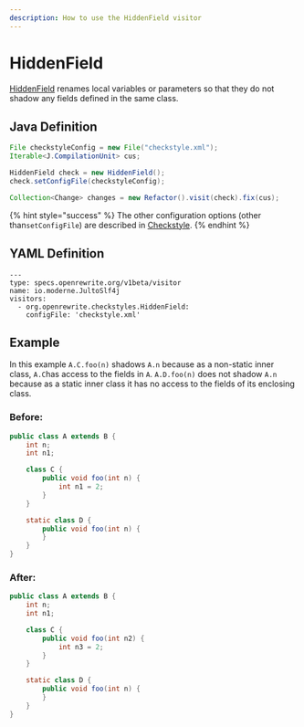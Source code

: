 ```yaml
---
description: How to use the HiddenField visitor
---
```


# HiddenField

[HiddenField](https://checkstyle.sourceforge.io/config_coding.html#HiddenField) renames local variables or parameters so that they do not shadow any fields defined in the same class.

## Java Definition

```java
File checkstyleConfig = new File("checkstyle.xml");
Iterable<J.CompilationUnit> cus;

HiddenField check = new HiddenField();
check.setConfigFile(checkstyleConfig);

Collection<Change> changes = new Refactor().visit(check).fix(cus);
```

{% hint style="success" %}
The other configuration options \(other than`setConfigFile`\) are described in [Checkstyle](./#configuration-options).
{% endhint %}

## YAML Definition

```text
---
type: specs.openrewrite.org/v1beta/visitor
name: io.moderne.JultoSlf4j
visitors:
  - org.openrewrite.checkstyles.HiddenField:
    configFile: 'checkstyle.xml'
```

## Example

In this example `A.C.foo(n)` shadows `A.n` because as a non-static inner class, `A.C`has access to the fields in `A`. `A.D.foo(n)` does not shadow `A.n` because as a static inner class it has no access to the fields of its enclosing class.

### Before:

```java
public class A extends B {
    int n;
    int n1;

    class C {
        public void foo(int n) {
            int n1 = 2;
        }
    }

    static class D {
        public void foo(int n) {
        }
    }
}
```

### After:

```java
public class A extends B {
    int n;
    int n1;

    class C {
        public void foo(int n2) {
            int n3 = 2;
        }
    }

    static class D {
        public void foo(int n) {
        }
    }
}
```


